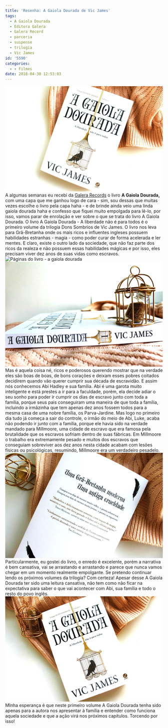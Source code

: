 ```yaml
---
title: 'Resenha: A Gaiola Dourada de Vic James'
tags:
  - A Gaiola Dourada
  - Editora Galera
  - Galera Record
  - parceria
  - suspense
  - trilogia
  - Vic James
id: '5590'
categories:
  - - Filmes
date: 2018-04-30 12:53:03
---
```


![Capa do livro - A Gaiola Dourada](/wp-content/uploads/2018/04/capa-do-livro-a-gaiola-dourada-de-vic-james-1.jpg) A algumas semanas eu recebi da [Galera Records](http://www.record.com.br/livro_sinopse.asp?id_livro=30028) o livro **A Gaiola Dourada,** com uma capa que me ganhou logo de cara - sim, sou dessas que muitas vezes escolhe o livro pela capa haha - e de brinde ainda veio uma linda gaiola dourada haha e confesso que fiquei muito empolgada para lê-lo, por isso, vamos parar de enrolação e ver sobre o que se trata do livro A Gaiola Dourada. O livro A Gaiola Dourada - A liberdade não é para todos é o primeiro volume da trilogia Dons Sombrios de Vic James. O livro nos leva para Grã-Bretanha onde os mais ricos e influentes ingleses possuem habilidades estranhas - magia - como poder curar de forma acelerada e ler mentes. E claro, existe o outro lado da sociedade, que não faz parte dos ricos da realeza e não possuem essas habilidades mágicas e por isso, eles precisam viver dez anos de suas vidas como escravos. ![Páginas do livro - a gaiola dourada](/wp-content/uploads/2018/04/páginas-livro-a-gaiola-dourada-1.jpg) ![Resumo do livro - A gaiola dourada](/wp-content/uploads/2018/04/lombada-livro-a-gaiola-dourada-1.jpg) Mas é aquela coisa né, ricos e poderosos querendo mostrar que na verdade eles são boas de boas, de bons corações e deixam esses pobres coitados decidirem quando vão querer cumprir sua década de escravidão. E assim nós conhecemos Abi Hadley e sua família. Abi é uma garota muito inteligente e está prestes a ir para a faculdade, porém, ela decide adiar o seu sonho para poder ir cumprir os dias de escravo junto com toda a família, porque seus pais conseguiram uma maneira de que toda a família, incluindo a irmãzinha que tem apenas dez anos fossem todos para a mesma casa de uma nobre família, os Parva-Jardine.  Mas logo no primeiro dia tudo já começa a sair do controle, o irmão do meio de Abi, Luke, acaba não podendo ir junto com a família, porque ele havia sido na verdade mandado para Millmoore, uma cidade de escravo que era famosa pela brutalidade que os escravos sofriam dentro de suas fábricas. Em Millmoore o trabalho era extremamente pesado e muitos dos escravos que conseguiam sobreviver aos dez anos nesta cidade acabam com lesões físicas ou psicológicas, resumindo, Millmoore era um verdadeiro pesadelo. ![contra capa do livro a gaiola dourada](/wp-content/uploads/2018/04/contra-capa-livro-a-gaiola-dourada-1.jpg) Particularmente, eu gostei do livro, o enredo é excelente, porém a narrativa é bem cansativa, vai se arrastando e arrastando e parece que nunca vamos chegar em um momento realmente empolgante.  Se pretendo continuar lendo os próximos volumes da trilogia? Com certeza! Apesar desse A Gaiola Dourada ter sido uma leitura cansativa, não tem como não ficar na expectativa para saber o que vai acontecer com Abi, sua família e todo o resto do povo inglês. ![resenha do livro - a gaiola dourada](/wp-content/uploads/2018/04/resenha-livro-a-gaiola-dourada-1.jpg) MInha esperança é que neste primeiro volume A Gaiola Dourada tenha sido apenas para a autora nos apresentar à família e entender como funciona aquela sociedade e que a ação virá nos próximos capítulos. Torcendo por isso!
